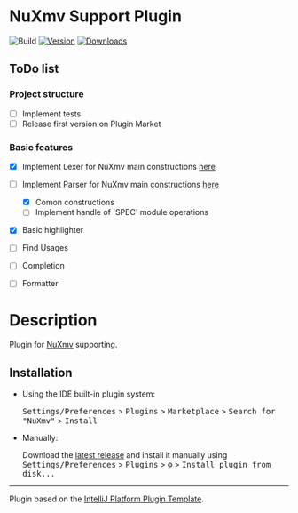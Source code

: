 # NuXmv Support Plugin

![Build](https://github.com/kechinvv/LibSLPluginIJ/workflows/Build/badge.svg)
[![Version](https://img.shields.io/jetbrains/plugin/v/23222-libsl-support.svg)](https://plugins.jetbrains.com/plugin/23222-libsl-support)
[![Downloads](https://img.shields.io/jetbrains/plugin/d/23222-libsl-support.svg)](https://plugins.jetbrains.com/plugin/23222-libsl-support)

## ToDo list
### Project structure
- [ ] Implement tests
- [ ] Release first version on Plugin Market
### Basic features
- [x] Implement Lexer for NuXmv main constructions [here]()
- [ ] Implement Parser for NuXmv main constructions [here]()
    - [x] Comon constructions
    - [ ] Implement handle of 'SPEC' module operations 
- [x] Basic highlighter
- [ ] Find Usages
- [ ] Completion
- [ ] Formatter


# Description
Plugin for [NuXmv](https://nuxmv.fbk.eu/) supporting.

## Installation

- Using the IDE built-in plugin system:
  
  <kbd>Settings/Preferences</kbd> > <kbd>Plugins</kbd> > <kbd>Marketplace</kbd> > <kbd>Search for "NuXmv"</kbd> >
  <kbd>Install</kbd>
  
- Manually:

  Download the [latest release]() and install it manually using
  <kbd>Settings/Preferences</kbd> > <kbd>Plugins</kbd> > <kbd>⚙️</kbd> > <kbd>Install plugin from disk...</kbd>


---
Plugin based on the [IntelliJ Platform Plugin Template][template].

[template]: https://github.com/JetBrains/intellij-platform-plugin-template
[docs:plugin-description]: https://plugins.jetbrains.com/docs/intellij/plugin-user-experience.html#plugin-description-and-presentation
